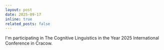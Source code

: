 ```yaml
---
layout: post
date: 2025-09-17
inline: true
related_posts: false
---
```


I'm participating in The Cognitive Linguistics in the Year 2025 International Conference in Cracow.
